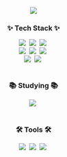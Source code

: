 
<div align=center>
  <img src="https://capsule-render.vercel.app/api?type=waving&color=7353EA&height=300&section=header&text=Welcome!😊&desc=This%20is%20SungJae`s%20Github.%20&fontSize=90&descSize=30&fontColor=ffffff&fontAlignY=40" />
</div>

<h3 align="center">✨ Tech Stack ✨</h3>
<div align="center">
  <img src="https://img.shields.io/badge/html5-E34F26.svg?style=flat&logo=html5&logoColor=white" />&nbsp
  <img src="https://img.shields.io/badge/javascript-F7DF1E.svg?style=flat&logo=javascript&logoColor=white" />&nbsp
  <img src="https://img.shields.io/badge/react-20232a.svg?style=flat&logo=react&logoColor=61DAFB" />&nbsp
</div>

<div align="center">
  <img src="https://img.shields.io/badge/css3-1572B6.svg?style=flat&logo=css3&logoColor=white" />&nbsp
  <img src="https://img.shields.io/badge/styled--components-DB7093?style=flat&logo=styled-components&logoColor=ffd35b" />&nbsp
  <img src="https://img.shields.io/badge/SCSS-%23CC6670?style=flat&logo=sass&logoColor=ffd35b" />&nbsp
</div>

<div align="center">
  <img src="https://img.shields.io/badge/React%20Query-FF4154?style=flat&logo=react%20query&logoColor=white" />&nbsp
  <img src="https://img.shields.io/badge/Recoil-3578E5?style=flat&logo=recoil&logoColor=white" />&nbsp
</div>

<br>

<h3 align="center">📚 Studying 📚</h3>
<div align="center">
  <img src="https://img.shields.io/badge/typescript-007ACC.svg?style=flat&logo=typescript&logoColor=white" />&nbsp
</div>

<br>

<h3 align="center">🛠 Tools 🛠</h3>
<div align="center">
  <img src="https://img.shields.io/badge/git-F05033.svg?style=flat&logo=git&logoColor=white" />&nbsp
  <img src="https://img.shields.io/badge/Notion-F3F3F3.svg?style=flat&logo=notion&logoColor=black" />&nbsp
    <img src="https://img.shields.io/badge/figma-F24E1E.svg?style=flat&logo=figma&logoColor=white" />&nbsp
</div>

<br>

<!--
**JMTcord/JMTcord** is a ✨ _special_ ✨ repository because its `README.md` (this file) appears on your GitHub profile.

Here are some ideas to get you started:

- 🔭 I’m currently working on ...
- 🌱 I’m currently learning ...
- 👯 I’m looking to collaborate on ...
- 🤔 I’m looking for help with ...
- 💬 Ask me about ...
- 📫 How to reach me: ...
- 😄 Pronouns: ...
- ⚡ Fun fact: ...
-->
